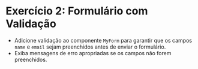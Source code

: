 # Exercício 2: Formulário com Validação

- Adicione validação ao componente `MyForm` para garantir que os campos `name` e `email` sejam preenchidos antes de enviar o formulário.
- Exiba mensagens de erro apropriadas se os campos não forem preenchidos.
